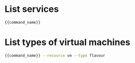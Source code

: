 # List services

```bash
{{command_name}}
```

# List types of virtual machines 

```bash
{{command_name}} --resource vm --type flavour 
```